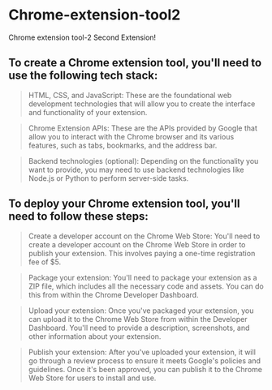 # Chrome-extension-tool2
Chrome extension tool-2 Second Extension!

## To create a Chrome extension tool, you'll need to use the following tech stack:

> HTML, CSS, and JavaScript: These are the foundational web development technologies that will allow you to create the interface and functionality of your extension.

> Chrome Extension APIs: These are the APIs provided by Google that allow you to interact with the Chrome browser and its various features, such as tabs, bookmarks, and the address bar.

> Backend technologies (optional): Depending on the functionality you want to provide, you may need to use backend technologies like Node.js or Python to perform server-side tasks.

## To deploy your Chrome extension tool, you'll need to follow these steps:

> Create a developer account on the Chrome Web Store: You'll need to create a developer account on the Chrome Web Store in order to publish your extension. This involves paying a one-time registration fee of $5.

> Package your extension: You'll need to package your extension as a ZIP file, which includes all the necessary code and assets. You can do this from within the Chrome Developer Dashboard.

> Upload your extension: Once you've packaged your extension, you can upload it to the Chrome Web Store from within the Developer Dashboard. You'll need to provide a description, screenshots, and other information about your extension.

> Publish your extension: After you've uploaded your extension, it will go through a review process to ensure it meets Google's policies and guidelines. Once it's been approved, you can publish it to the Chrome Web Store for users to install and use.
